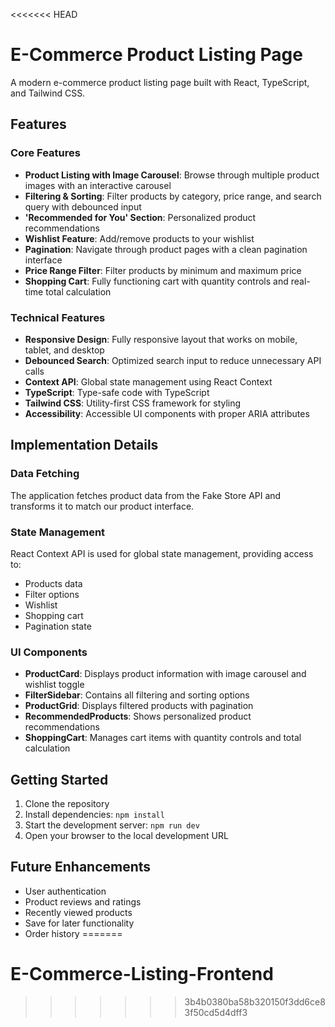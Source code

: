 <<<<<<< HEAD
# E-Commerce Product Listing Page

A modern e-commerce product listing page built with React, TypeScript, and Tailwind CSS.

## Features

### Core Features
- **Product Listing with Image Carousel**: Browse through multiple product images with an interactive carousel
- **Filtering & Sorting**: Filter products by category, price range, and search query with debounced input
- **'Recommended for You' Section**: Personalized product recommendations
- **Wishlist Feature**: Add/remove products to your wishlist
- **Pagination**: Navigate through product pages with a clean pagination interface
- **Price Range Filter**: Filter products by minimum and maximum price
- **Shopping Cart**: Fully functioning cart with quantity controls and real-time total calculation

### Technical Features
- **Responsive Design**: Fully responsive layout that works on mobile, tablet, and desktop
- **Debounced Search**: Optimized search input to reduce unnecessary API calls
- **Context API**: Global state management using React Context
- **TypeScript**: Type-safe code with TypeScript
- **Tailwind CSS**: Utility-first CSS framework for styling
- **Accessibility**: Accessible UI components with proper ARIA attributes

## Implementation Details

### Data Fetching
The application fetches product data from the Fake Store API and transforms it to match our product interface.

### State Management
React Context API is used for global state management, providing access to:
- Products data
- Filter options
- Wishlist
- Shopping cart
- Pagination state

### UI Components
- **ProductCard**: Displays product information with image carousel and wishlist toggle
- **FilterSidebar**: Contains all filtering and sorting options
- **ProductGrid**: Displays filtered products with pagination
- **RecommendedProducts**: Shows personalized product recommendations
- **ShoppingCart**: Manages cart items with quantity controls and total calculation

## Getting Started

1. Clone the repository
2. Install dependencies: `npm install`
3. Start the development server: `npm run dev`
4. Open your browser to the local development URL

## Future Enhancements
- User authentication
- Product reviews and ratings
- Recently viewed products
- Save for later functionality
- Order history
=======
# E-Commerce-Listing-Frontend
>>>>>>> 3b4b0380ba58b320150f3dd6ce83f50cd5d4dff3
